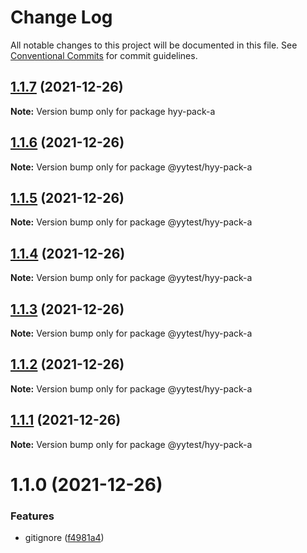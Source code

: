 # Change Log

All notable changes to this project will be documented in this file.
See [Conventional Commits](https://conventionalcommits.org) for commit guidelines.

## [1.1.7](https://github.com/hyy1115/lerna-test/compare/hyy-pack-a@1.0.1...hyy-pack-a@1.1.7) (2021-12-26)

**Note:** Version bump only for package hyy-pack-a





## [1.1.6](https://github.com/hyy1115/lerna-test/compare/@yytest/hyy-pack-a@1.1.5...@yytest/hyy-pack-a@1.1.6) (2021-12-26)

**Note:** Version bump only for package @yytest/hyy-pack-a





## [1.1.5](https://github.com/hyy1115/lerna-test/compare/@yytest/hyy-pack-a@1.1.4...@yytest/hyy-pack-a@1.1.5) (2021-12-26)

**Note:** Version bump only for package @yytest/hyy-pack-a





## [1.1.4](https://github.com/hyy1115/lerna-test/compare/@yytest/hyy-pack-a@1.1.3...@yytest/hyy-pack-a@1.1.4) (2021-12-26)

**Note:** Version bump only for package @yytest/hyy-pack-a





## [1.1.3](https://github.com/hyy1115/lerna-test/compare/@yytest/hyy-pack-a@1.1.2...@yytest/hyy-pack-a@1.1.3) (2021-12-26)

**Note:** Version bump only for package @yytest/hyy-pack-a





## [1.1.2](https://github.com/hyy1115/lerna-test/compare/@yytest/hyy-pack-a@1.1.1...@yytest/hyy-pack-a@1.1.2) (2021-12-26)

**Note:** Version bump only for package @yytest/hyy-pack-a





## [1.1.1](https://github.com/hyy1115/lerna-test/compare/@yytest/hyy-pack-a@1.1.0...@yytest/hyy-pack-a@1.1.1) (2021-12-26)

**Note:** Version bump only for package @yytest/hyy-pack-a





# 1.1.0 (2021-12-26)


### Features

* gitignore ([f4981a4](https://github.com/hyy1115/lerna-test/commit/f4981a46bb640fbd6f3e6dd7d6b2d93adc59a33c))

